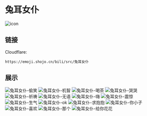# 兔耳女仆
![icon](https://emoji.shojo.cn/bili/src/兔耳女仆/icon.png)
## 链接
Cloudflare:
```
https://emoji.shojo.cn/bili/src/兔耳女仆
```
## 展示
![兔耳女仆-偷笑](https://emoji.shojo.cn/bili/src/兔耳女仆/兔耳女仆-偷笑.png)
![兔耳女仆-机智](https://emoji.shojo.cn/bili/src/兔耳女仆/兔耳女仆-机智.png)
![兔耳女仆-喝茶](https://emoji.shojo.cn/bili/src/兔耳女仆/兔耳女仆-喝茶.png)
![兔耳女仆-哭哭](https://emoji.shojo.cn/bili/src/兔耳女仆/兔耳女仆-哭哭.png)
![兔耳女仆-祈祷](https://emoji.shojo.cn/bili/src/兔耳女仆/兔耳女仆-祈祷.png)
![兔耳女仆-无语](https://emoji.shojo.cn/bili/src/兔耳女仆/兔耳女仆-无语.png)
![兔耳女仆-嗨](https://emoji.shojo.cn/bili/src/兔耳女仆/兔耳女仆-嗨.png)
![兔耳女仆-震惊](https://emoji.shojo.cn/bili/src/兔耳女仆/兔耳女仆-震惊.png)
![兔耳女仆-生气](https://emoji.shojo.cn/bili/src/兔耳女仆/兔耳女仆-生气.png)
![兔耳女仆-ok](https://emoji.shojo.cn/bili/src/兔耳女仆/兔耳女仆-ok.png)
![兔耳女仆-求抱抱](https://emoji.shojo.cn/bili/src/兔耳女仆/兔耳女仆-求抱抱.png)
![兔耳女仆-你小子](https://emoji.shojo.cn/bili/src/兔耳女仆/兔耳女仆-你小子.png)
![兔耳女仆-喜欢](https://emoji.shojo.cn/bili/src/兔耳女仆/兔耳女仆-喜欢.png)
![兔耳女仆-那个](https://emoji.shojo.cn/bili/src/兔耳女仆/兔耳女仆-那个.png)
![兔耳女仆-给你花花](https://emoji.shojo.cn/bili/src/兔耳女仆/兔耳女仆-给你花花.png)
